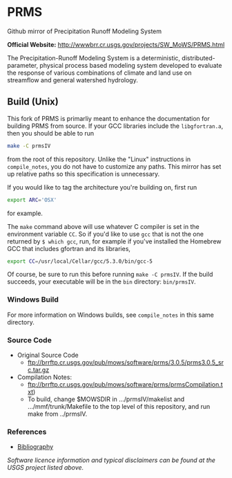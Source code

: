 PRMS
====

Github mirror of Precipitation Runoff Modeling System

**Official Website:**  http://wwwbrr.cr.usgs.gov/projects/SW_MoWS/PRMS.html

The Precipitation-Runoff Modeling System is a deterministic, distributed-parameter, physical process based modeling system developed to evaluate the response of various combinations of climate and land use on streamflow and general watershed hydrology.

## Build (Unix)

This fork of PRMS is primarliy meant to enhance the documentation for building
PRMS from source. If your GCC libraries include the `libgfortran.a`, then you
should be able to run

```bash
make -C prmsIV
```

from the root of this repository. Unlike the "Linux" instructions in
`compile_notes`, you do not have to customize any paths. This mirror has set up
relative paths so this specification is unnecessary.

If you would like to tag the architecture
you're building on, first run

```bash
export ARC='OSX'
```

for example.

The `make` command above will use whatever C compiler is set in the environment
variable `CC`. So if you'd like to use `gcc` that is not the one returned by
`$ which gcc`, run, for example if you've installed the Homebrew GCC that
includes gfortran and its libraries,

```bash
export CC=/usr/local/Cellar/gcc/5.3.0/bin/gcc-5
```

Of course, be sure to run this before running `make -C prmsIV`.
If the build succeeds, your executable will be in the `bin` directory:
`bin/prmsIV`.

### Windows Build

For more information on Windows builds, see `compile_notes` in this same
directory.


### Source Code
- Original Source Code
    - ftp://brrftp.cr.usgs.gov/pub/mows/software/prms/3.0.5/prms3.0.5_src.tar.gz
- Compilation Notes:
    - ftp://brrftp.cr.usgs.gov/pub/mows/software/prms/prmsCompilation.txt)
    - To build, change $MOWSDIR in .../prmsIV/makelist and .../mmf/trunk/Makefile to the top level of this repository, and run make from ../prmsIV.

### References
- [Bibliography](http://wwwbrr.cr.usgs.gov/projects/SW_MoWS/Bibliography.html)

*Software licence information and typical disclaimers can be found at the USGS project listed above.*
